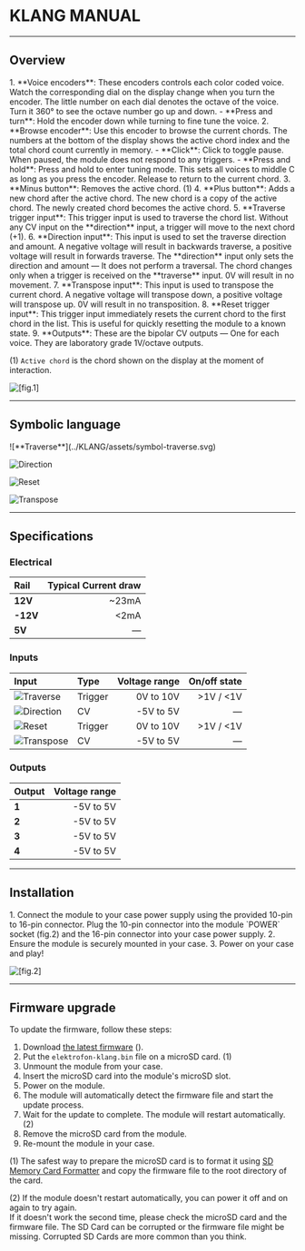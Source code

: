 KLANG MANUAL
============

---

## Overview

<article>
<div class="overview-list">
1. **Voice encoders**: These encoders controls each color coded voice. Watch the corresponding dial on the display change when you turn the encoder. The little number on each dial denotes the octave of the voice. Turn it 360° to see the octave number go up and down.
    - **Press and turn**: Hold the encoder down while turning to fine tune the voice.
2. **Browse encoder**: Use this encoder to browse the current chords. The numbers at the bottom of the display shows the active chord index and the total chord count currently in memory.
    - **Click**: Click to toggle pause. When paused, the module does not respond to any triggers.
    - **Press and hold**: Press and hold to enter tuning mode. This sets all voices to middle C as long as you press the encoder. Release to return to the current chord.
3. **Minus button**: Removes the active chord. (1)
4. **Plus button**: Adds a new chord after the active chord. The new chord is a copy of the active chord. The newly created chord becomes the active chord.
5. **Traverse trigger input**: This trigger input is used to traverse the chord list. Without any CV input on the **direction** input, a trigger will move to the next chord (+1).
6. **Direction input**: This input is used to set the traverse direction and amount. A negative voltage will result in backwards traverse, a positive voltage will result in forwards traverse. The **direction** input only sets the direction and amount — It does not perform a traversal. The chord changes only when a trigger is received on the **traverse** input. 0V will result in no movement.
7. **Transpose input**: This input is used to transpose the current chord. A negative voltage will transpose down, a positive voltage will transpose up. 0V will result in no transposition.
8. **Reset trigger input**: This trigger input immediately resets the current chord to the first chord in the list. This is useful for quickly resetting the module to a known state. 
9. **Outputs**: These are the bipolar CV outputs — One for each voice. They are laboratory grade 1V/octave outputs.


\(1\) `Active chord` is the chord shown on the display at the moment of interaction.
</div>

![[fig.1]](../KLANG/assets/function-overview.svg)
</article>

---

## Symbolic language

<article class="symbols">
![**Traverse**](../KLANG/assets/symbol-traverse.svg)

![**Direction**](../KLANG/assets/symbol-direction.svg)

![**Reset**](../KLANG/assets/symbol-reset.svg)

![**Transpose**](../KLANG/assets/symbol-transpose.svg)
</article>

---

## Specifications

### Electrical

| Rail     | Typical Current draw |
|:---------|---------------------:|
|  **12V** | ~23mA                |
| **-12V** | <2mA                 |
|   **5V** | —                    |

### Inputs
| Input                                                                             | Type    | Voltage range | On/off state |
|:----------------------------------------------------------------------------------|:--------|--------------:|-------------:|
| <span class="icon">![Traverse](../KLANG/assets/symbol-traverse.svg)</span>        | Trigger | 0V to 10V     | >1V / <1V    |
| <span class="icon">![Direction](../KLANG/assets/symbol-direction.svg)</span>      | CV      | -5V to 5V     | —            |
| <span class="icon">![Reset](../KLANG/assets/symbol-reset.svg)</span>              | Trigger | 0V to 10V     | >1V / <1V    |
| <span class="icon last">![Transpose](../KLANG/assets/symbol-transpose.svg)</span> | CV      | -5V to 5V     | —            |

### Outputs
| Output  | Voltage range  |
|:--------|---------------:|
| **1**   | -5V to 5V      |
| **2**   | -5V to 5V      |
| **3**   | -5V to 5V      |
| **4**   | -5V to 5V      |

---

## Installation

<article>
1. Connect the module to your case power supply using the provided 10-pin to 16-pin connector.  
Plug the 10-pin connector into the module `POWER` socket (fig.2) and the 16-pin connector into your case power supply.  
2. Ensure the module is securely mounted in your case.
3. Power on your case and play!

![[fig.2]](../KLANG/assets/klang-back.svg)
</article>

---

## Firmware upgrade

To update the firmware, follow these steps:

1. Download [the latest firmware](https://github.com/elektrofon/klang-firmware/releases/latest) <span class="firmware-version"></span> (<span class="firmware-date"></span>).
2. Put the `elektrofon-klang.bin` file on a microSD card. (1)
2. Unmount the module from your case.
3. Insert the microSD card into the module's microSD slot.
4. Power on the module.
5. The module will automatically detect the firmware file and start the update process.
6. Wait for the update to complete. The module will restart automatically. (2)
7. Remove the microSD card from the module.
8. Re-mount the module in your case.

\(1\) The safest way to prepare the microSD card is to format it using [SD Memory Card Formatter](https://www.sdcard.org/downloads/) and copy the firmware file to the root directory of the card.

\(2\) If the module doesn't restart automatically, you can power it off and on again to try again.  
If it doesn't work the second time, please check the microSD card and the firmware file. The SD Card can be corrupted or the firmware file might be missing. Corrupted SD Cards are more common than you think.
